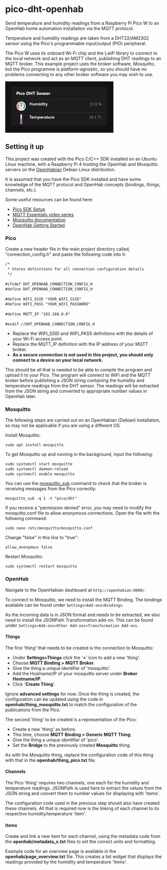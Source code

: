 # pico-dht-openhab
Send temperature and humidity readings from a Raspberry Pi Pico W to an OpenHab home automation installation via the MQTT protocol. 

Temperature and humidity readings are taken from a DHT22/AM2302 sensor using the Pico's programmable input/output (PIO) peripheral.

The Pico W uses its onboard Wi-Fi chip and the LwiP library to connect to the local network and act as an MQTT client, publishing DHT readings to an MQTT broker. This example project uses the broker software, Mosquitto, but the Pico programme is platform-agnostic, so you should have no problems connecting to any other broker software you may wish to use.

![OpenHab widget displaying DHT readings](/openhab/widget.png)

## Setting it up
This project was created with the Pico C/C++ SDK installed on an Ubuntu Linux machine, with a Raspberry Pi 4 hosting the OpenHab and Mosquitto servers on the [OpenHabian](https://www.openhab.org/docs/installation/openhabian.html) Debian Linux distribution.

It is assumed that you have the Pico SDK installed and have some knowledge of the MQTT protocol and OpenHab concepts (bindings, things, channels, etc.). 

Some useful resources can be found here:

- [Pico SDK Setup](https://www.raspberrypi.com/documentation/microcontrollers/c_sdk.html)
- [MQTT Essentials video series](https://youtu.be/jTeJxQFD8Ak)
- [Mosquitto documentation](https://mosquitto.org/documentation/)
- [OpenHab Getting Started](https://www.openhab.org/docs/tutorial/)


### Pico
Create a new header file in the main project directory called, "connection_config.h" and paste the following code into it:
```
/*
 * Stores definitions for all connection configuration details
 */

#ifndef DHT_OPENHAB_CONNECTION_CONFIG_H
#define DHT_OPENHAB_CONNECTION_CONFIG_H

#define WIFI_SSID "YOUR_WIFI_SSID"
#define WIFI_PASS "YOUR_WIFI_PASSWORD"

#define MQTT_IP "192.168.0.0"

#endif //DHT_OPENHAB_CONNECTION_CONFIG_H
```
- Replace the WIFI_SSID and WIFI_PASS definitions with the details of your Wi-Fi access point. 
- Replace the MQTT_IP definition with the IP address of your MQTT broker. 
- **As a secure connection is not used in this project, you should only connect to a device on your local network.**

This should be all that is needed to be able to compile the program and upload it to your Pico. The program will connect to WiFi and the MQTT broker before publishing a JSON string containing the humidity and temperature readings from the DHT sensor. The readings will be extracted from the JSON string and converted to appropriate number values in OpenHab later.


### Mosquitto
The following steps are carried out on an OpenHabian (Debian) installation, so may not be applicable if you are using a different OS.

Install Mosquitto:
```
sudo apt install mosquitto
```

To get Mosquitto up and running in the background, input the following:

```
sudo systemctl start mosquitto
sudo systemctl daemon-reload
sudo systemctl enable mosquitto
```

You can use the [mosquitto_sub](https://mosquitto.org/man/mosquitto_sub-1.html) command to check that the broker is receiving messages from the Pico correctly:
```
mosquitto_sub -q 1 -t "pico/dht"
``` 

If you receive a "permission denied" error, you may need to modify the mosquitto.conf file to allow anonymous connections. Open the file with the following command:
```
sudo nano /etc/mosquitto/mosquitto.conf
``` 

Change "false" in this line to "true": 
```
allow_anonymous false
```

Restart Mosquitto:
```
sudo systemctl restart mosquitto
```

### OpenHab
Navigate to the OpenHabian dashboard at ```http://openhabian:8080/```. 

To connect to Mosquitto, we need to install the MQTT Binding. The bindings available can be found under ```Settings>Add-ons>Bindings```.

As the incoming data is in JSON format and needs to be extracted, we also need to install the JSONPath Transformation add-on. This can be found under ```Settings>Add-ons>Other Add-ons>Transformation Add-ons```.

#### Things
The first 'thing' that needs to be created is the connection to Mosquitto:
- Under **Settings>Things** click the '**+**' icon to add a new 'thing'.
- Choose **MQTT Binding > MQTT Broker**.
- Give the thing a unique identifier of 'mosquitto'.
- Add the Hostname/IP of your mosquitto server under **Broker Hostname/IP**.
- Click '**Create Thing**'.

Ignore **advanced settings** for now. Once the thing is created, the configuration can be updated using the code in **openhab/thing_mosquitto.txt** to match the configuration of the publications from the Pico.

The second 'thing' to be created is a representation of the Pico:
- Create a new 'thing' as before.
- This time, choose **MQTT Binding > Generic MQTT Thing**.
- Give the thing a unique identifier of 'pico'.
- Set the **Bridge** to the previously created **Mosquitto** thing.

As with the Mosquitto thing, replace the configuration code of this thing with that in the **openhab/thing_pico.txt** file.

#### Channels
The Pico 'thing' requires two channels, one each for the humidity and temperature readings. JSONPath is used here to extract the values from the JSON string and convert them to number values for displaying with 'items'.

The configuration code used in the previous step should also have created these channels. All that is required now is the linking of each channel to its respective humidity/temperature 'item'.

#### Items
Create and link a new item for each channel, using the metadata code from the **openhab/metadata_x.txt** files to set the correct units and formatting.

Example code for an overview page is available in the **openhab/page_overview.txt** file. This creates a list widget that displays the readings provided by the humidity and temperature 'items'.